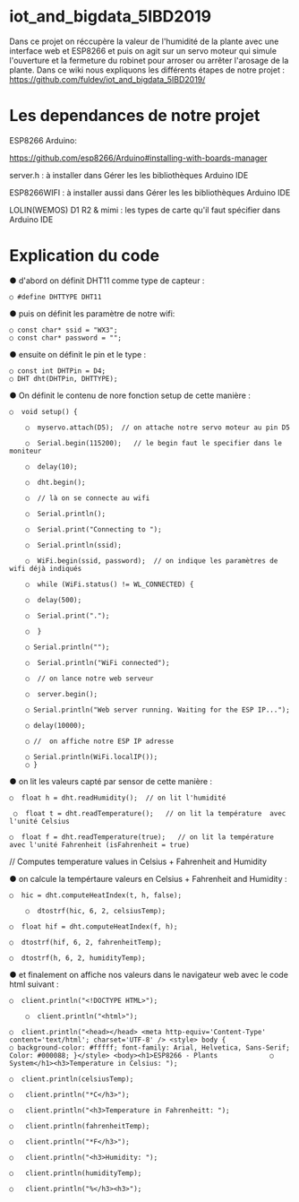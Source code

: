 # iot_and_bigdata_5IBD2019
Dans ce projet on réccupère la valeur de l'humidité de la plante avec une interface web et ESP8266 et puis on agit sur un servo moteur qui simule l'ouverture et la fermeture du robinet pour arroser ou arrêter l'arosage de la plante.
Dans ce wiki nous expliquons les différents étapes de notre projet : 
https://github.com/fuldev/iot_and_bigdata_5IBD2019/


# Les dependances de notre projet

ESP8266 Arduino:

https://github.com/esp8266/Arduino#installing-with-boards-manager

server.h    : à installer dans Gérer les les bibliothèques Arduino IDE 

ESP8266WIFI   : à installer aussi dans Gérer les les bibliothèques Arduino IDE 

LOLIN(WEMOS) D1 R2 & mimi  : les types de carte qu'il faut spécifier dans Arduino IDE


# Explication du code 

● d'abord on définit DHT11 comme type de capteur : 
>		
	○ #define DHTTYPE DHT11 
  

● puis  on définit les paramètre de notre wifi: 
>		
	○ const char* ssid = "WX3"; 
	○ const char* password = "";
	
● ensuite on définit le pin et le type  : 
>		
	○ const int DHTPin = D4;
	○ DHT dht(DHTPin, DHTTYPE);

● On définit le contenu de nore fonction setup de cette manière  : 
>		
	○  void setup() {
 
        ○  myservo.attach(D5);  // on attache notre servo moteur au pin D5

        ○  Serial.begin(115200);   // le begin faut le specifier dans le moniteur 
  
        ○  delay(10);

        ○  dht.begin();
  
        ○  // là on se connecte au wifi
 
        ○  Serial.println();
  
        ○  Serial.print("Connecting to ");
  
        ○  Serial.println(ssid);  
  
        ○  WiFi.begin(ssid, password);  // on indique les paramètres de wifi déjà indiqués
  
        ○  while (WiFi.status() != WL_CONNECTED) {
  
        ○  delay(500);
      
        ○  Serial.print(".");
 
        ○  }
	
        ○ Serial.println("");
  
        ○  Serial.println("WiFi connected");
  
        ○  // on lance notre web serveur
 
        ○  server.begin();
  
        ○ Serial.println("Web server running. Waiting for the ESP IP...");
  
        ○ delay(10000);
  
        ○ //  on affiche notre ESP IP adresse
  
        ○ Serial.println(WiFi.localIP());
        ○ }


● on lit les valeurs capté par sensor de cette manière :
>		
	○  float h = dht.readHumidity();  // on lit l'humidité
  
     ○  float t = dht.readTemperature();   // on lit la température  avec l'unité Celsius
	
	○  float f = dht.readTemperature(true);   // on lit la température  avec l'unité Fahrenheit (isFahrenheit = true)

  // Computes temperature values in Celsius + Fahrenheit and Humidity
                    
                         
              
                           
                
              

● on calcule la tempértaure valeurs en Celsius + Fahrenheit and Humidity  :
>		
	○  hic = dht.computeHeatIndex(t, h, false); 
  
        ○  dtostrf(hic, 6, 2, celsiusTemp);
	
	○  float hif = dht.computeHeatIndex(f, h);
	
	○  dtostrf(hif, 6, 2, fahrenheitTemp); 
	
	○  dtostrf(h, 6, 2, humidityTemp);  
	          
	
● et finalement on affiche nos valeurs dans le navigateur web avec le code html suivant :
>		
	○  client.println("<!DOCTYPE HTML>");
  
        ○  client.println("<html>");
	
	○  client.println("<head></head> <meta http-equiv='Content-Type' content='text/html'; charset='UTF-8' /> <style> body {                 ○ background-color: #fffff; font-family: Arial, Helvetica, Sans-Serif; Color: #000088; }</style> <body><h1>ESP8266 - Plants             ○ System</h1><h3>Temperature in Celsius: ");
	
	○  client.println(celsiusTemp);
	
	○   client.println("*C</h3>"); 	
	
	○   client.println("<h3>Temperature in Fahrenheitt: ");
	
	○   client.println(fahrenheitTemp);
	
	○   client.println("*F</h3>");
	
	○   client.println("<h3>Humidity: ");
	
	○   client.println(humidityTemp);
	
	○   client.println("%</h3><h3>");
	
	
